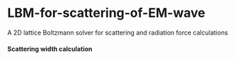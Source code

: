 # LBM-for-scattering-of-EM-wave
A 2D lattice Boltzmann solver for scattering and radiation force calculations


<h4>Scattering width calculation</h4>




